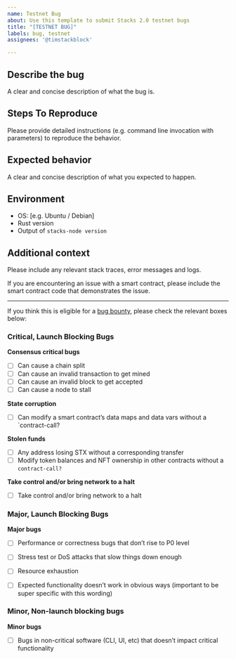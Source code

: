 ```yaml
---
name: Testnet Bug
about: Use this template to submit Stacks 2.0 testnet bugs
title: "[TESTNET BUG]"
labels: bug, testnet
assignees: '@timstackblock'

---
```


## Describe the bug

A clear and concise description of what the bug is.

## Steps To Reproduce

Please provide detailed instructions (e.g. command line invocation with parameters) to reproduce the behavior.

## Expected behavior

A clear and concise description of what you expected to happen.

## Environment

 - OS: [e.g. Ubuntu / Debian]
 - Rust version
 - Output of `stacks-node version`

## Additional context

Please include any relevant stack traces, error messages and logs.

If you are encountering an issue with a smart contract, please include the smart contract code
that demonstrates the issue.

----

If you think this is eligible for a [bug bounty](https://testnet.blockstack.org/bounties), please check the relevant boxes below:

### Critical, Launch Blocking Bugs
**Consensus critical bugs**
- [ ] Can cause a chain split
- [ ] Can cause an invalid transaction to get mined
- [ ] Can cause an invalid block to get accepted
- [ ] Can cause a node to stall

**State corruption**
- [ ] Can modify a smart contract’s data maps and data vars without a `contract-call?

**Stolen funds**
- [ ] Any address losing STX without a corresponding transfer
- [ ] Modify token balances and NFT ownership in other contracts without a `contract-call?`

**Take control and/or bring network to a halt**
- [ ] Take control and/or bring network to a halt

### Major, Launch Blocking Bugs
**Major bugs**
- [ ] Performance or correctness bugs that don’t rise to P0 level
- [ ] Stress test or DoS attacks that slow things down enough
- [ ] Resource exhaustion
- [ ] Expected functionality doesn’t work in obvious ways (important to be super specific with this wording)


### Minor, Non-launch blocking bugs
**Minor bugs**
- [ ] Bugs in non-critical software (CLI, UI, etc) that doesn’t impact critical functionality
